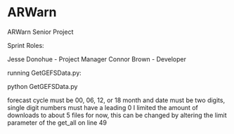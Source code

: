 # ARWarn
ARWarn Senior Project


Sprint Roles:

Jesse Donohue - Project Manager
Connor Brown - Developer

running GetGEFSData.py:

python GetGEFSData.py <forecast cycle> <year> <month> <date> <threads>

forecast cycle must be 00, 06, 12, or 18
month and date must be two digits, single digit numbers must have a leading 0
I limited the amount of downloads to about 5 files for now, this can be changed by altering the limit parameter of the get_all on line 49